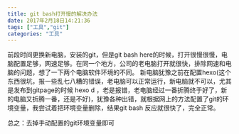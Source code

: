 ```yaml
---
title: git bash打开慢的解决办法
date: 2017年2月18日14:21:36
tags: ["工具","git"]
categories: "工具"
---
```


前段时间更换新电脑，安装的git，但是git bash here的时候，打开很慢很慢，电脑配置足够，网速足够。在同一个地方，公司的老电脑打开就很快，排除网速和电脑的问题，想了一下两个电脑软件环境的不同。 新电脑犹豫之前在配置hexo(这个东西很坑，报一些乱七八糟的错误，老电脑可以正常运行，新电脑就不可以，尤其是发布到gitpage的时候 hexo d ，老是报错，老电脑经过一番折腾终于好了，新的电脑又折腾一番，还是不好)，犹豫各种出错，就根据网上的方法配置了git的环境变量，我尝试着把环境变量删除，结果git bash 反应就很快了，完全正常。

总之：去掉手动配置的git环境变量即可